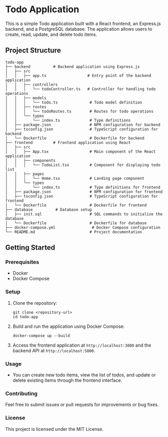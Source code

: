 # Todo Application

This is a simple Todo application built with a React frontend, an Express.js backend, and a PostgreSQL database. The application allows users to create, read, update, and delete todo items.

## Project Structure

```
todo-app
├── backend          # Backend application using Express.js
│   ├── src
│   │   ├── app.ts                  # Entry point of the backend application
│   │   ├── controllers
│   │   │   └── todoController.ts   # Controller for handling todo operations
│   │   ├── models
│   │   │   └── todo.ts              # Todo model definition
│   │   ├── routes
│   │   │   └── todoRoutes.ts        # Routes for todo operations
│   │   └── types
│   │       └── index.ts             # Type definitions
│   ├── package.json                 # NPM configuration for backend
│   ├── tsconfig.json                # TypeScript configuration for backend
│   └── Dockerfile                   # Dockerfile for backend
├── frontend         # Frontend application using React
│   ├── src
│   │   ├── App.tsx                  # Main component of the React application
│   │   ├── components
│   │   │   └── TodoList.tsx         # Component for displaying todo list
│   │   ├── pages
│   │   │   └── Home.tsx             # Landing page component
│   │   └── types
│   │       └── index.ts             # Type definitions for frontend
│   ├── package.json                 # NPM configuration for frontend
│   ├── tsconfig.json                # TypeScript configuration for frontend
│   └── Dockerfile                   # Dockerfile for frontend
├── database          # Database setup
│   ├── init.sql                     # SQL commands to initialize the database
│   └── Dockerfile                   # Dockerfile for database
├── docker-compose.yml                # Docker Compose configuration
└── README.md                        # Project documentation
```

## Getting Started

### Prerequisites

- Docker
- Docker Compose

### Setup

1. Clone the repository:
   ```
   git clone <repository-url>
   cd todo-app
   ```

2. Build and run the application using Docker Compose:
   ```
   docker-compose up --build
   ```

3. Access the frontend application at `http://localhost:3000` and the backend API at `http://localhost:5000`.

### Usage

- You can create new todo items, view the list of todos, and update or delete existing items through the frontend interface.

### Contributing

Feel free to submit issues or pull requests for improvements or bug fixes.

### License

This project is licensed under the MIT License.